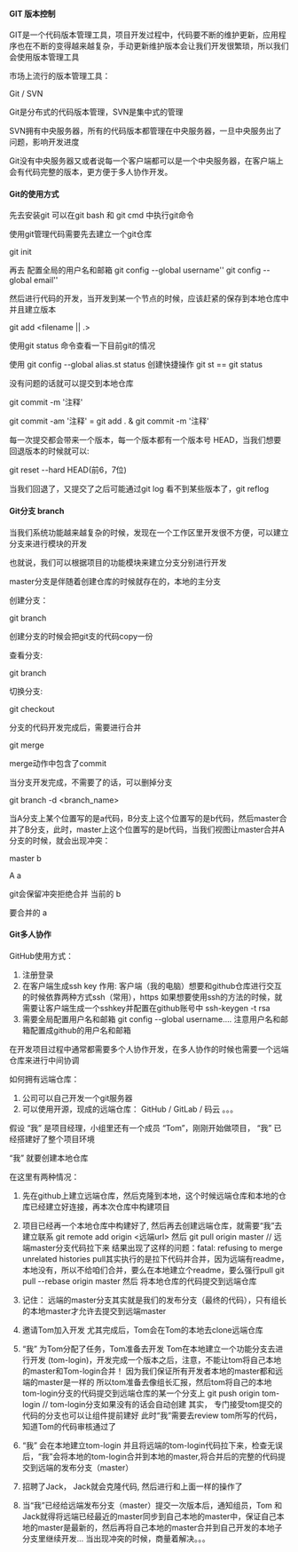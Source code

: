 #### GIT 版本控制

GIT是一个代码版本管理工具，项目开发过程中，代码要不断的维护更新，应用程序也在不断的变得越来越复杂，手动更新维护版本会让我们开发很繁琐，所以我们会使用版本管理工具

市场上流行的版本管理工具：

Git / SVN

Git是分布式的代码版本管理，SVN是集中式的管理

SVN拥有中央服务器，所有的代码版本都管理在中央服务器，一旦中央服务出了问题，影响开发进度

Git没有中央服务器又或者说每一个客户端都可以是一个中央服务器，在客户端上会有代码完整的版本，更方便于多人协作开发。

#### Git的使用方式

先去安装git  可以在git bash 和 git cmd 中执行git命令 

使用git管理代码需要先去建立一个git仓库

git init <dirname> 

再去 配置全局的用户名和邮箱
git config --global username''
git config --global email''

然后进行代码的开发，当开发到某一个节点的时候，应该赶紧的保存到本地仓库中并且建立版本

git add <filename || .>

使用git status 命令查看一下目前git的情况

使用 git config --global alias.st status 创建快捷操作 git st == git status

没有问题的话就可以提交到本地仓库 

git commit -m '注释'

git commit -am '注释' = git add . & git commit -m '注释'

每一次提交都会带来一个版本，每一个版本都有一个版本号 HEAD，当我们想要回退版本的时候就可以:

git reset --hard HEAD(前6，7位)

当我们回退了，又提交了之后可能通过git log 看不到某些版本了，git reflog

#### Git分支 branch

当我们系统功能越来越复杂的时候，发现在一个工作区里开发很不方便，可以建立分支来进行模块的开发

也就说，我们可以根据项目的功能模块来建立分支分别进行开发

master分支是伴随着创建仓库的时候就存在的，本地的主分支

创建分支：

git branch <branchname>

创建分支的时候会把git支的代码copy一份

查看分支: 

git branch

切换分支:

git checkout <branchname>

分支的代码开发完成后，需要进行合并

git merge <branchname>

merge动作中包含了commit

当分支开发完成，不需要了的话，可以删掉分支

git branch -d <branch_name>

当A分支上某个位置写的是a代码，B分支上这个位置写的是b代码，然后master合并了B分支，此时，master上这个位置写的是b代码，当我们视图让master合并A分支的时候，就会出现冲突：

master b 

A      a

git会保留冲突拒绝合并 当前的 b

要合并的 a



#### Git多人协作

GitHub使用方式：

1. 注册登录
2. 在客户端生成ssh key 
   作用: 客户端（我的电脑）想要和github仓库进行交互的时候依靠两种方式ssh（常用），https
   如果想要使用ssh的方法的时候，就需要让客户端生成一个sshkey并配置在github账号中
   ssh-keygen -t rsa 
3. 需要全局配置用户名和邮箱
   git config --global username....
   注意用户名和邮箱配置成github的用户名和邮箱





在开发项目过程中通常都需要多个人协作开发，在多人协作的时候也需要一个远端仓库来进行中间协调

如何拥有远端仓库：

1. 公司可以自己开发一个git服务器
2. 可以使用开源，现成的远端仓库： GitHub / GitLab / 码云 。。。

假设 “我” 是项目经理，小组里还有一个成员 “Tom”，刚刚开始做项目， “我” 已经搭建好了整个项目环境

“我” 就要创建本地仓库

在这里有两种情况： 

1. 先在github上建立远端仓库，然后克隆到本地，这个时候远端仓库和本地的仓库已经建立好连接，再本次仓库中构建项目
2. 项目已经再一个本地仓库中构建好了, 然后再去创建远端仓库，就需要“我”去建立联系
   git remote add origin <远端url>
   然后 git pull origin master // 远端master分支代码拉下来
   结果出现了这样的问题：fatal: refusing to merge unrelated histories
   pull其实执行的是拉下代码并合并，因为远端有readme，本地没有，所以不给咱们合并，要么在本地建立个readme，要么强行pull
   git pull --rebase origin master
   然后 将本地仓库的代码提交到远端仓库
3. 记住： 远端的master分支其实就是我们的发布分支（最终的代码），只有组长的本地master才允许去提交到远端master
4. 邀请Tom加入开发 尤其完成后，Tom会在Tom的本地去clone远端仓库
5. “我” 为Tom分配了任务，Tom准备去开发
   Tom在本地建立一个功能分支去进行开发 (tom-login)，开发完成一个版本之后，注意，不能让tom将自己本地的master和Tom-login合并！
   因为我们保证所有开发者本地的master都和远端的master是一样的
   所以tom准备去像组长汇报，然后tom将自己的本地tom-login分支的代码提交到远端仓库的某一个分支上
   git push origin tom-login // tom-login分支如果没有的话会自动创建 其实， 专门接受tom提交的代码的分支也可以让组件提前建好
   此时“我”需要去review tom所写的代码，知道Tom的代码审核通过了
6. “我” 会在本地建立tom-login 并且将远端的tom-login代码拉下来，检查无误后，“我”会将本地的tom-login合并到本地的master,将合并后的完整的代码提交到远端的发布分支（master）

1. 招聘了Jack， Jack就会克隆代码, 然后进行和上面一样的操作了
2. 当“我”已经给远端发布分支（master）提交一次版本后，通知组员，Tom 和 Jack就得将远端已经最近的master同步到自己本地的master中，保证自己本地的master是最新的，然后再将自己本地的master合并到自己开发的本地子分支里继续开发...
   当出现冲突的时候，商量着解决。。。
